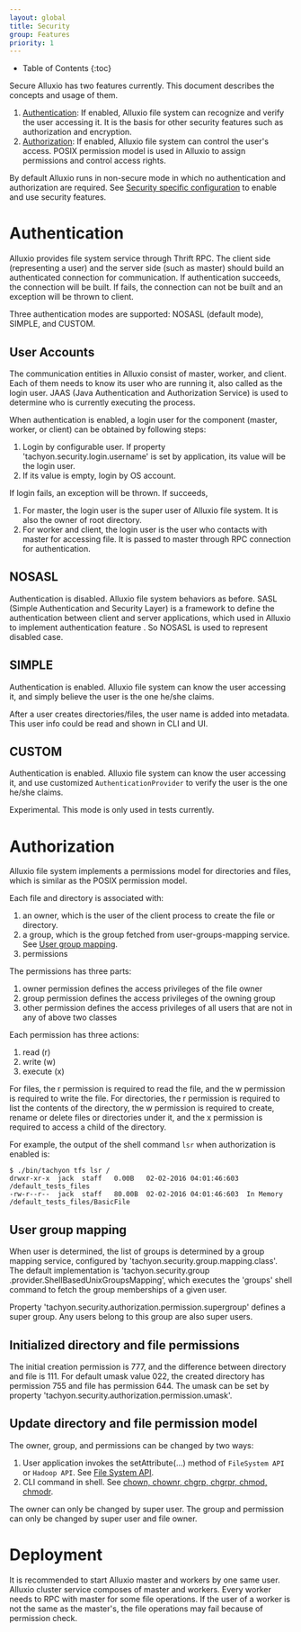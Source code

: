 ```yaml
---
layout: global
title: Security
group: Features
priority: 1
---
```


* Table of Contents
{:toc}

Secure Alluxio has two features currently. This document describes the concepts and usage of them.

1. [Authentication](#authentication): If enabled, Alluxio file system can recognize and verify
the user accessing it. It is the basis for other security features such as authorization and
encryption.
2. [Authorization](#authorization): If enabled, Alluxio file system can control the user's access.
POSIX permission model is used in Alluxio to assign permissions and
control access rights.

By default Alluxio runs in non-secure mode in which no authentication and authorization are
required.
See [Security specific configuration](Configuration-Settings.html#security-configuration) to
enable and use security features.

# Authentication

Alluxio provides file system service through Thrift RPC. The client side (representing a user)
and the server side (such as master) should build an authenticated connection for communication.
If authentication succeeds, the connection will be built. If fails,
the connection can not be built and an exception will be thrown to client.

Three authentication modes are supported: NOSASL (default mode), SIMPLE, and CUSTOM.

## User Accounts

The communication entities in Alluxio consist of master, worker, and client. Each of them needs
to know its user who are running it, also called as the login user. JAAS (Java Authentication and
Authorization Service) is used to determine who is currently executing the process.

When authentication is enabled, a login user for the component (master, worker, or client)
can be obtained by following steps:

1. Login by configurable user. If property 'tachyon.security.login.username' is set by
application, its value will be the login user.
2. If its value is empty, login by OS account.

If login fails, an exception will be thrown. If succeeds,

1. For master, the login user is the super user of Alluxio file system. It is also the owner of
root directory.
2. For worker and client, the login user is the user who contacts with master for accessing file.
It is passed to master through RPC connection for authentication.

## NOSASL

Authentication is disabled. Alluxio file system behaviors as before.
SASL (Simple Authentication and Security Layer) is a framework to define the authentication
between client and server applications, which used in Alluxio to implement authentication feature
. So NOSASL is used to represent disabled case.

## SIMPLE

Authentication is enabled. Alluxio file system can know the user accessing it,
and simply believe the user is the one he/she claims.

After a user creates directories/files, the user name is added into metadata. This user info
could be read and shown in CLI and UI.

## CUSTOM

Authentication is enabled. Alluxio file system can know the user accessing it,
and use customized `AuthenticationProvider` to verify the user is the one he/she claims.

Experimental. This mode is only used in tests currently.

# Authorization

Alluxio file system implements a permissions model for directories and files,
which is similar as the POSIX permission model.

Each file and directory is associated with:

1. an owner, which is the user of the client process to create the file or directory.
2. a group, which is the group fetched from user-groups-mapping service. See [User group
mapping](#user-group-mapping).
3. permissions

The permissions has three parts:

1. owner permission defines the access privileges of the file owner
2. group permission defines the access privileges of the owning group
3. other permission defines the access privileges of all users that are not in any of above two
classes

Each permission has three actions:

1. read (r)
2. write (w)
3. execute (x)

For files, the r permission is required to read the file, and the w permission is required to write
the file. For directories, the r permission is required to list the contents of the directory,
the w permission is required to create, rename or delete files or directories under it,
and the x permission is required to access a child of the directory.

For example, the output of the shell command `lsr` when authorization is enabled is:

```
$ ./bin/tachyon tfs lsr /
drwxr-xr-x  jack  staff   0.00B   02-02-2016 04:01:46:603   /default_tests_files
-rw-r--r--  jack  staff   80.00B  02-02-2016 04:01:46:603  In Memory  /default_tests_files/BasicFile
```

## User group mapping

When user is determined, the list of groups is determined by a group mapping service, configured by
'tachyon.security.group.mapping.class'. The default implementation is 'tachyon.security.group
.provider.ShellBasedUnixGroupsMapping', which executes the 'groups' shell
command to fetch the group memberships of a given user.

Property 'tachyon.security.authorization.permission.supergroup' defines a super group. Any users
belong to this group are also super users.

## Initialized directory and file permissions

The initial creation permission is 777, and the difference between directory and file is 111.
For default umask value 022, the created directory has permission 755 and file has permission 644.
The umask can be set by property 'tachyon.security.authorization.permission.umask'.

## Update directory and file permission model

The owner, group, and permissions can be changed by two ways:

1. User application invokes the setAttribute(...) method of `FileSystem API` or `Hadoop API`. See
[File System API](File-System-API.html).
2. CLI command in shell. See
[chown, chownr, chgrp, chgrpr, chmod, chmodr](Command-Line-Interface.html#list-of-operations).

The owner can only be changed by super user.
The group and permission can only be changed by super user and file owner.

# Deployment

It is recommended to start Alluxio master and workers by one same user. Alluxio cluster service
composes of master and workers. Every worker needs to RPC with master for some file operations.
If the user of a worker is not the same as the master's, the file operations may fail because of
permission check.
